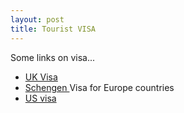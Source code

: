 ```yaml
---
layout: post
title: Tourist VISA
---
```


Some links on visa...

- [UK Visa](http://www.ukvisas.gov.uk/servlet/Front?pagename=OpenMarket/Xcelerate/ShowPage&c=Page&cid=1006977149962)
- [Schengen ](http://www.ambafrance-sg.org/article.php3?id_article=933)Visa for Europe countries
- [US visa](http://www.unitedstatesvisas.gov/)

